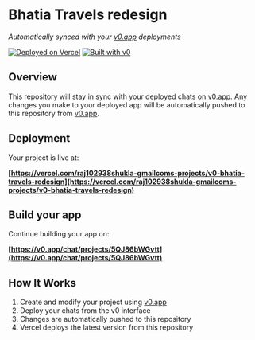 # Bhatia Travels redesign

*Automatically synced with your [v0.app](https://v0.app) deployments*

[![Deployed on Vercel](https://img.shields.io/badge/Deployed%20on-Vercel-black?style=for-the-badge&logo=vercel)](https://vercel.com/raj102938shukla-gmailcoms-projects/v0-bhatia-travels-redesign)
[![Built with v0](https://img.shields.io/badge/Built%20with-v0.app-black?style=for-the-badge)](https://v0.app/chat/projects/5QJ86bWGvtt)

## Overview

This repository will stay in sync with your deployed chats on [v0.app](https://v0.app).
Any changes you make to your deployed app will be automatically pushed to this repository from [v0.app](https://v0.app).

## Deployment

Your project is live at:

**[https://vercel.com/raj102938shukla-gmailcoms-projects/v0-bhatia-travels-redesign](https://vercel.com/raj102938shukla-gmailcoms-projects/v0-bhatia-travels-redesign)**

## Build your app

Continue building your app on:

**[https://v0.app/chat/projects/5QJ86bWGvtt](https://v0.app/chat/projects/5QJ86bWGvtt)**

## How It Works

1. Create and modify your project using [v0.app](https://v0.app)
2. Deploy your chats from the v0 interface
3. Changes are automatically pushed to this repository
4. Vercel deploys the latest version from this repository

